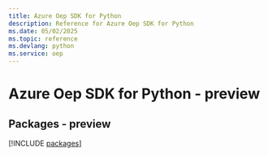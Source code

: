 ```yaml
---
title: Azure Oep SDK for Python
description: Reference for Azure Oep SDK for Python
ms.date: 05/02/2025
ms.topic: reference
ms.devlang: python
ms.service: oep
---
```

# Azure Oep SDK for Python - preview
## Packages - preview
[!INCLUDE [packages](oep-index.md)]